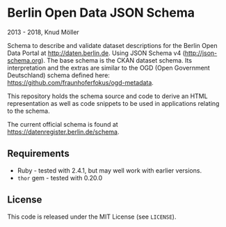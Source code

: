 Berlin Open Data JSON Schema
================

2013 - 2018, Knud Möller

Schema to describe and validate dataset descriptions for the Berlin Open Data Portal at http://daten.berlin.de. Using JSON Schema v4 (http://json-schema.org). The base schema is the CKAN dataset schema. Its interpretation and the extras are similar to the OGD (Open Government Deutschland) schema defined here: https://github.com/fraunhoferfokus/ogd-metadata.

This repository holds the schema source and code to derive an HTML representation as well as code snippets to be used in applications relating to the schema.

The current official schema is found at https://datenregister.berlin.de/schema.


## Requirements

* Ruby - tested with 2.4.1, but may well work with earlier versions.
* `thor` gem - tested with 0.20.0


## License

This code is released under the MIT License (see `LICENSE`).

